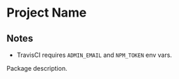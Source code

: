 # Project Name

## Notes
* TravisCI requires `ADMIN_EMAIL` and `NPM_TOKEN` env vars.

Package description.
